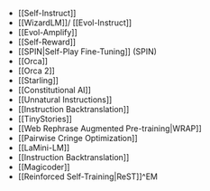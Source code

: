 
- [[Self-Instruct]]
- [[WizardLM]]/ [[Evol-Instruct]]
- [[Evol-Amplify]]
- [[Self-Reward]]
- [[SPIN|Self-Play Fine-Tuning]] (SPIN)
- [[Orca]]
- [[Orca 2]]
- [[Starling]]
- [[Constitutional AI]]
- [[Unnatural Instructions]]
- [[Instruction Backtranslation]]
- [[TinyStories]]
- [[Web Rephrase Augmented Pre-training|WRAP]]
- [[Pairwise Cringe Optimization]]
- [[LaMini-LM]]
- [[Instruction Backtranslation]]
- [[Magicoder]]
- [[Reinforced Self-Training|ReST]]^EM
